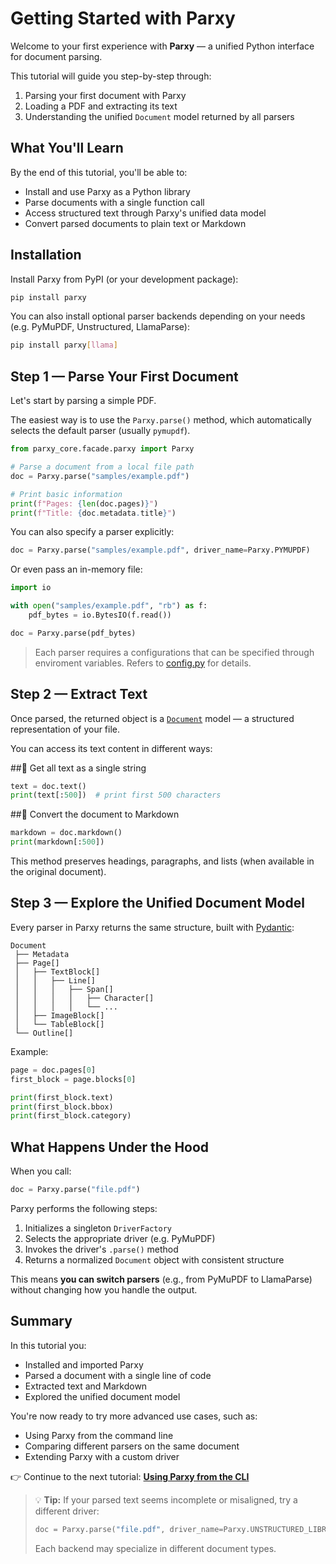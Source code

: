 # Getting Started with Parxy

Welcome to your first experience with **Parxy** — a unified Python interface for document parsing.  

This tutorial will guide you step-by-step through:

1. Parsing your first document with Parxy  
2. Loading a PDF and extracting its text  
3. Understanding the unified `Document` model returned by all parsers  

## What You'll Learn

By the end of this tutorial, you'll be able to:

- Install and use Parxy as a Python library  
- Parse documents with a single function call  
- Access structured text through Parxy's unified data model  
- Convert parsed documents to plain text or Markdown  

## Installation

Install Parxy from PyPI (or your development package):

```bash
pip install parxy
````

You can also install optional parser backends depending on your needs (e.g. PyMuPDF, Unstructured, LlamaParse):

```bash
pip install parxy[llama]
```


## Step 1 — Parse Your First Document

Let's start by parsing a simple PDF.

The easiest way is to use the `Parxy.parse()` method, which automatically selects the default parser (usually `pymupdf`).

```python
from parxy_core.facade.parxy import Parxy

# Parse a document from a local file path
doc = Parxy.parse("samples/example.pdf")

# Print basic information
print(f"Pages: {len(doc.pages)}")
print(f"Title: {doc.metadata.title}")
```

You can also specify a parser explicitly:

```python
doc = Parxy.parse("samples/example.pdf", driver_name=Parxy.PYMUPDF)
```

Or even pass an in-memory file:

```python
import io

with open("samples/example.pdf", "rb") as f:
    pdf_bytes = io.BytesIO(f.read())

doc = Parxy.parse(pdf_bytes)
```

> Each parser requires a configurations that can be specified through enviroment variables.
> Refers to [config.py](../../src/parxy_core/models/config.py) for details.


## Step 2 — Extract Text

Once parsed, the returned object is a [`Document`](../../src/parxy_core/models/models.py) model — a structured representation of your file.

You can access its text content in different ways:

##🔹 Get all text as a single string

```python
text = doc.text()
print(text[:500])  # print first 500 characters
```

##🔹 Convert the document to Markdown

```python
markdown = doc.markdown()
print(markdown[:500])
```

This method preserves headings, paragraphs, and lists (when available in the original document).


## Step 3 — Explore the Unified Document Model

Every parser in Parxy returns the same structure, built with [Pydantic](https://docs.pydantic.dev/):

```
Document
 ├── Metadata
 ├── Page[]
 │   ├── TextBlock[]
 │   │   ├── Line[]
 │   │   │   ├── Span[]
 │   │   │   │   ├── Character[]
 │   │   │   │   └── ...
 │   ├── ImageBlock[]
 │   └── TableBlock[]
 └── Outline[]
```

Example:

```python
page = doc.pages[0]
first_block = page.blocks[0]

print(first_block.text)
print(first_block.bbox)
print(first_block.category)
```


## What Happens Under the Hood

When you call:

```python
doc = Parxy.parse("file.pdf")
```

Parxy performs the following steps:

1. Initializes a singleton `DriverFactory`
2. Selects the appropriate driver (e.g. PyMuPDF)
3. Invokes the driver's `.parse()` method
4. Returns a normalized `Document` object with consistent structure

This means **you can switch parsers** (e.g., from PyMuPDF to LlamaParse) without changing how you handle the output.

## Summary

In this tutorial you:

* Installed and imported Parxy
* Parsed a document with a single line of code
* Extracted text and Markdown
* Explored the unified document model

You're now ready to try more advanced use cases, such as:

* Using Parxy from the command line
* Comparing different parsers on the same document
* Extending Parxy with a custom driver

👉 Continue to the next tutorial:
[**Using Parxy from the CLI**](using_cli.md)


> 💡 **Tip:** If your parsed text seems incomplete or misaligned, try a different driver:
>
> ```python
> doc = Parxy.parse("file.pdf", driver_name=Parxy.UNSTRUCTURED_LIBRARY)
> ```
>
> Each backend may specialize in different document types.

